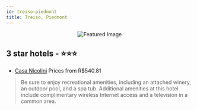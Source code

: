 ```yaml
---
id: treiso-piedmont
title: Treiso, Piedmont
---
```


<center><img src="https://i.travelapi.com/hotels/7000000/6710000/6707700/6707658/cbc84257_z.jpg" alt="Featured Image" /></center>


##  3 star hotels - ⭐️⭐️⭐️

-    [Casa Nicolini](https://us.hurb.com/hotels/treiso/casa-nicolini-JNP-JP895404?cmp=18055) Prices from R$540.81
   > Be sure to enjoy recreational amenities, including an attached winery, an outdoor pool, and a spa tub. Additional amenities at this hotel include complimentary wireless Internet access and a television in a common area.
